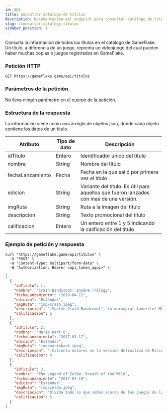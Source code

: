 ```yaml
---
id: 001 
title: Consultar catálogo de títulos
description: Documentación del endpoint para consultar catálogo de títulos
slug: /consultar_catalogo_titulos
sidebar_position: 1
---
```


Consulta la información de todos los títulos en el catálogo de GameFlake.
Un título, a diferencia de un juego, reprenta un videojuego del cual pueden
haber muchas copias o juegos registrados en GameFlake.

### Petición HTTP
`GET https://gameflake.game/api/titulos`

### Parámetros de la petición.
No lleva ningún parámetro en el cuerpo de la petición.


### Estructura de la respuesta
La información viene como una arreglo de objetos json, donde cada objeto contiene
los datos de un título.

| Atributo         | Tipo de dato | Descripción                                                                            |
| ---------------- | ------------ | -------------------------------------------------------------------------------------- |
| idTitulo         | Entero       | Identificador único del título                                                         |
| nombre           | String       | Nombre del título                                                                      |
| fechaLanzamiento | Fecha        | Fecha en la que salió por primera vez el título                                        |
| edicion          | String       | Variante del título. Es útil para aquellos que fueron lanzados con mas de una versión. |
| imgRuta          | String       | Ruta a la imagen del título                                                            |
| descripcion      | String       | Texto promocional del título                                                           |
| calificacion     | Entero       | Un entero entre 1 y 5 indicando la calificación del título                             |


### Ejemplo de petición y respuesta
```shell title="Ejemplo de petición"
curl "https://gameflake.game/api/titulos" \
  -X "POST" \
  -H "Content-Type: multipart/form-data" \
  -H "Authorization: Bearer <api_token_aqui>" \
```

```json title="Ejemplo de respuesta"
[
  {
    "idTitulo": 1,
    "nombre": "Crash Bandicoot: Insane Trilogy",
    "fechaLanzamiento": "2019-04-12",
    "edicion": "Estándar",
    "imgRuta": "img/crash.jpeg",
    "descripcion": "¡Vuelve Crash Bandicoot™, tu marsupial favorito! Mejorado, embelesado y listo para bailar con la colección de juegos La trilogía. Ahora puedes disfrutar de Crash Bandicoot™ como nunca antes. Gira, salta, rompe, enfréntate a los épicos desafíos y vive las aventuras de los tres juegos con los que empezó todo: Crash Bandicoot™, Crash Bandicoot™ 2: Cortex Strikes Back y Crash Bandicoot™: Warped. ¡Vuelve a vivir tus momentos favoritos de Crash con gráficos remasterizados y prepárate para disfrutar a tope!",
    "calificacion": 5
  },
  {
    "idTitulo": 2,
    "nombre": "Mario Kart 8",
    "fechaLanzamiento": "2017-03-17",
    "edicion": "Estándar",
    "imgRuta": "img/mariokart.jpeg",
    "descripcion": "¡Calienta motores en la versión definitiva de Mario Kart™ 8 y juega donde y cuando quieras! Compite con tus amigos en carreras o en el modo batalla, que incluye circuitos nuevos y otros ya conocidos. Juega en el modo local y en 1080p en partidas de hasta 4 jugadores en el modo televisor. Todos los circuitos de la versión de Wii U, incluyendo el contenido descargable, están disponibles. Además, ¡los inklings aparecen como personajes invitados junto con otro personajes de juegos anteriores, como el Rey Bú, Huesitos y Bowser Jr!",
    "calificacion": 4
  },
  {
    "idTitulo": 3,
    "nombre": "The Legend of Zelda: Breath of the Wild",
    "fechaLanzamiento": "2017-03-18",
    "edicion": "Estándar",
    "imgRuta": "img/zelda.jpeg",
    "descripcion": "Olvida todo lo que sabes acerca de los juegos de la serie The Legend of Zelda. Explora y descubre un mundo lleno de aventuras en The Legend of Zelda: Breath of the Wild, una nueva saga que rompe los esquemas de la aclamada serie. Viaja a través de praderas y bosques, y alcanza cimas de montañas mientras descubres cómo cayó en la ruina el reino de Hyrule en esta emocionante aventura al aire libre. Ahora con Nintendo Switch, tu aventura será más libre y extensa que nunca. Lleva tu consola y vive una gran aventura como Link de la manera que más te guste.",
    "calificacion": 5
  }
]
```
